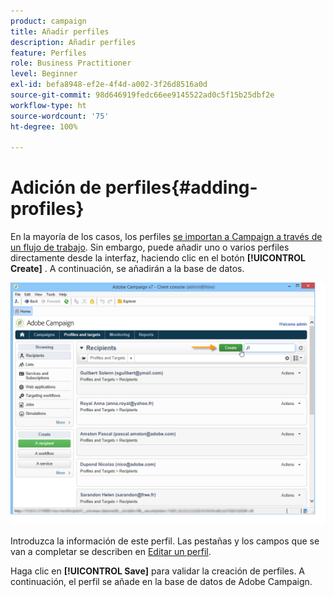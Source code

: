```yaml
---
product: campaign
title: Añadir perfiles
description: Añadir perfiles
feature: Perfiles
role: Business Practitioner
level: Beginner
exl-id: befa8948-ef2e-4f4d-a002-3f26d8516a0d
source-git-commit: 98d646919fedc66ee9145522ad0c5f15b25dbf2e
workflow-type: ht
source-wordcount: '75'
ht-degree: 100%

---
```


# Adición de perfiles{#adding-profiles}

En la mayoría de los casos, los perfiles [se importan a Campaign a través de un flujo de trabajo](../../platform/using/import-export-workflows.md). Sin embargo, puede añadir uno o varios perfiles directamente desde la interfaz, haciendo clic en el botón **[!UICONTROL Create]** . A continuación, se añadirán a la base de datos.

![](assets/s_ncs_user_profile_add.png)

Introduzca la información de este perfil. Las pestañas y los campos que se van a completar se describen en [Editar un perfil](../../platform/using/editing-a-profile.md).

Haga clic en **[!UICONTROL Save]** para validar la creación de perfiles. A continuación, el perfil se añade en la base de datos de Adobe Campaign.
